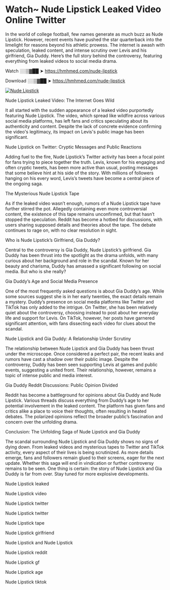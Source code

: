 # Watch~ Nude Lipstick Leaked Video Online Twitter

In the world of college football, few names generate as much buzz as Nude Lipstick. However, recent events have pushed the star quarterback into the limelight for reasons beyond his athletic prowess. The internet is awash with speculation, leaked content, and intense scrutiny over Levis and his girlfriend, Gia Duddy. Here’s the full story behind the controversy, featuring everything from leaked videos to social media drama.

Watch ░░▒▓██ ➤ https://hmhmed.com/nude-lipstick

Download ░░▒▓██ ➤ https://hmhmed.com/nude-lipstick

[![Nude Lipstick](https://i.imgur.com/dJHk4Zq.gif)](https://hmhmed.com/nude-lipstick)

Nude Lipstick Leaked Video: The Internet Goes Wild

It all started with the sudden appearance of a leaked video purportedly featuring Nude Lipstick. The video, which spread like wildfire across various social media platforms, has left fans and critics speculating about its authenticity and content. Despite the lack of concrete evidence confirming the video's legitimacy, its impact on Levis's public image has been significant.

Nude Lipstick on Twitter: Cryptic Messages and Public Reactions

Adding fuel to the fire, Nude Lipstick’s Twitter activity has been a focal point for fans trying to piece together the truth. Levis, known for his engaging and often cryptic tweets, has been more active than usual, posting messages that some believe hint at his side of the story. With millions of followers hanging on his every word, Levis’s tweets have become a central piece of the ongoing saga.

The Mysterious Nude Lipstick Tape

As if the leaked video wasn’t enough, rumors of a Nude Lipstick tape have further stirred the pot. Allegedly containing even more controversial content, the existence of this tape remains unconfirmed, but that hasn’t stopped the speculation. Reddit has become a hotbed for discussions, with users sharing supposed details and theories about the tape. The debate continues to rage on, with no clear resolution in sight.

Who is Nude Lipstick’s Girlfriend, Gia Duddy?

Central to the controversy is Gia Duddy, Nude Lipstick’s girlfriend. Gia Duddy has been thrust into the spotlight as the drama unfolds, with many curious about her background and role in the scandal. Known for her beauty and charisma, Duddy has amassed a significant following on social media. But who is she really?

Gia Duddy’s Age and Social Media Presence

One of the most frequently asked questions is about Gia Duddy’s age. While some sources suggest she is in her early twenties, the exact details remain a mystery. Duddy’s presence on social media platforms like Twitter and TikTok has only added to the intrigue. On Twitter, she has been relatively quiet about the controversy, choosing instead to post about her everyday life and support for Levis. On TikTok, however, her posts have garnered significant attention, with fans dissecting each video for clues about the scandal.

Nude Lipstick and Gia Duddy: A Relationship Under Scrutiny

The relationship between Nude Lipstick and Gia Duddy has been thrust under the microscope. Once considered a perfect pair, the recent leaks and rumors have cast a shadow over their public image. Despite the controversy, Duddy has been seen supporting Levis at games and public events, suggesting a united front. Their relationship, however, remains a topic of intense public and media interest.

Gia Duddy Reddit Discussions: Public Opinion Divided

Reddit has become a battleground for opinions about Gia Duddy and Nude Lipstick. Various threads discuss everything from Duddy’s age to her potential involvement in the leaked content. The platform has given fans and critics alike a place to voice their thoughts, often resulting in heated debates. The polarized opinions reflect the broader public’s fascination and concern over the unfolding drama.

Conclusion: The Unfolding Saga of Nude Lipstick and Gia Duddy

The scandal surrounding Nude Lipstick and Gia Duddy shows no signs of dying down. From leaked videos and mysterious tapes to Twitter and TikTok activity, every aspect of their lives is being scrutinized. As more details emerge, fans and followers remain glued to their screens, eager for the next update. Whether this saga will end in vindication or further controversy remains to be seen. One thing is certain: the story of Nude Lipstick and Gia Duddy is far from over. Stay tuned for more explosive developments.

Nude Lipstick leaked

Nude Lipstick video

Nude Lipstick twitter

Nude Lipstick twitter

Nude Lipstick tape

Nude Lipstick girlfriend

Nude Lipstick and Nude Lipstick

Nude Lipstick reddit

Nude Lipstick gf

Nude Lipstick age

Nude Lipstick tiktok